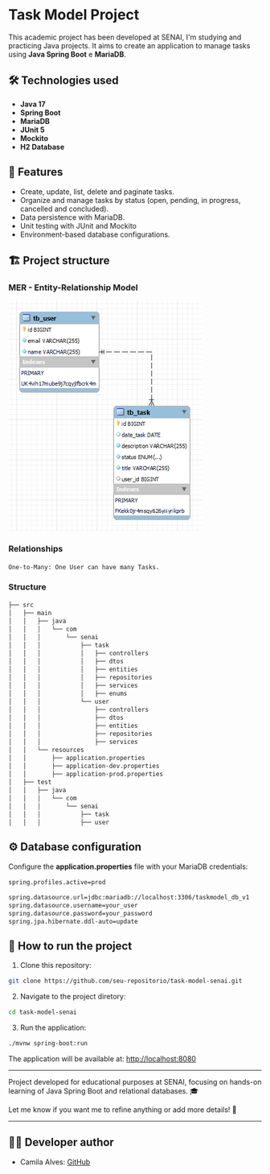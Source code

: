# Task Model Project

This academic project has been developed at SENAI, I'm studying and practicing Java projects.
It aims to create an application to manage tasks using **Java Spring Boot** e **MariaDB**.

## 🛠️ Technologies used
- **Java 17**
- **Spring Boot**
- **MariaDB**
- **JUnit 5**
- **Mockito**
- **H2 Database**

## 📂 Features
- Create, update, list, delete and paginate tasks.
- Organize and manage tasks by status (open, pending, in progress, cancelled and concluded).
- Data persistence with MariaDB.
- Unit testing with JUnit and Mockito
- Environment-based database configurations.

## 🏗️ Project structure

### MER - Entity-Relationship Model
![img_2.png](img_2.png)

### Relationships
`One-to-Many: One User can have many Tasks.`

### Structure
```
├── src
│   ├── main
│   │   ├── java
│   │   │   └── com
│   │   │       └── senai
│   │   │           ├── task
│   │   │           │   ├── controllers
│   │   │           │   ├── dtos
│   │   │           │   ├── entities
│   │   │           │   ├── repositories
│   │   │           │   ├── services
│   │   │           │   ├── enums
│   │   │           └── user
│   │   │               ├── controllers
│   │   │               ├── dtos
│   │   │               ├── entities
│   │   │               ├── repositories
│   │   │               ├── services
│   │   └── resources
│   │       ├── application.properties
│   │       ├── application-dev.properties
│   │       ├── application-prod.properties
│   ├── test
│   │   ├── java
│   │   │   └── com
│   │   │       └── senai
│   │   │           ├── task
│   │   │           ├── user
```

## ⚙️ Database configuration
Configure the **application.properties** file with your MariaDB credentials:

```properties 
spring.profiles.active=prod
```
```properties
spring.datasource.url=jdbc:mariadb://localhost:3306/taskmodel_db_v1
spring.datasource.username=your_user
spring.datasource.password=your_password
spring.jpa.hibernate.ddl-auto=update
```

## 🚀 How to run the project

1. Clone this repository:
```bash
git clone https://github.com/seu-repositorio/task-model-senai.git
```

2. Navigate to the project diretory:
```bash
cd task-model-senai
```

3. Run the application:
```bash
./mvnw spring-boot:run
```

The application will be available at: [http://localhost:8080](http://localhost:8080)

---

Project developed for educational purposes at SENAI, focusing on hands-on learning of Java Spring Boot and relational databases. 🎓

Let me know if you want me to refine anything or add more details! 🚀

---

## 👩‍💻 Developer author
* Camila Alves: [GitHub](https://github.com/alvescamila87)

